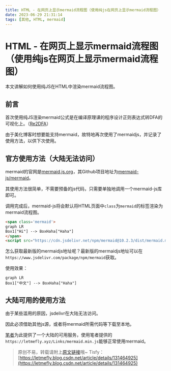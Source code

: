```yaml
---
title: HTML - 在网页上显示mermaid流程图（使用纯js在网页上显示mermaid流程图）
date: 2023-06-29 21:31:14
tags: [其他, HTML, mermaid]
---
```


# HTML - 在网页上显示mermaid流程图（使用纯js在网页上显示mermaid流程图）

本文讲解如何使用纯JS在HTML中渲染mermaid流程图。

## 前言

首次使用纯JS渲染mermaid公式是在编译原理课的程序设计正则表达式转DFA的可视化上。（[Re2DFA](https://re2dfs.letmefly.xyz)）

由于美化博客时想要能支持mermaid，故特地再次使用了mermaidjs，并记录了使用方法，以供下次使用。

## 官方使用方法（大陆无法访问）

mermaid的官网是[mermaid.js.org](https://mermaid.js.org/)，其Github项目地址为[mermaid-js/mermaid](https://github.com/mermaid-js/mermaid)。

其使用方法很简单，不需要预备的js代码，只需要单独地调用一个mermaid-js库即可。

调用完成后，mermaid-js将会默认将HTML页面中```class```为```mermaid```的标签渲染为mermaid流程图。

```html
<span class='mermaid'>
graph LR
Box1["Hi"] --> BoxHaha["Haha"]
</span>
<script src="https://cdn.jsdelivr.net/npm/mermaid@10.2.3/dist/mermaid.min.js"></script>
```

怎么获取最新版的mermaidjs地址呢？最新版的mermaidjs地址可以在```https://www.jsdelivr.com/package/npm/mermaid```获取。

使用效果：

```mermaid
graph LR
Box1["中文"] --> BoxHaha["Haha"]
```

## 大陆可用的使用方法

由于某些滥用的原因，jsdelivr在大陆无法访问。

因此必须借助其他js源，或者将mermaid所需代码等下载至本地。

[笔者](https://letmefly.xyz)为此提供了一个大陆的可用服务，使用笔者提供的```https://letmefly.xyz/Links/mermaid.min.js```能够正常使用mermaid。

> 原创不易，转载请附上[原文链接](https://blog.tisfy.eu.org/2023/06/29/Other-HTML-RenderMermaidByMermaidJS/)哦~
> Tisfy：[https://letmefly.blog.csdn.net/article/details/131464925](https://letmefly.blog.csdn.net/article/details/131464925)
